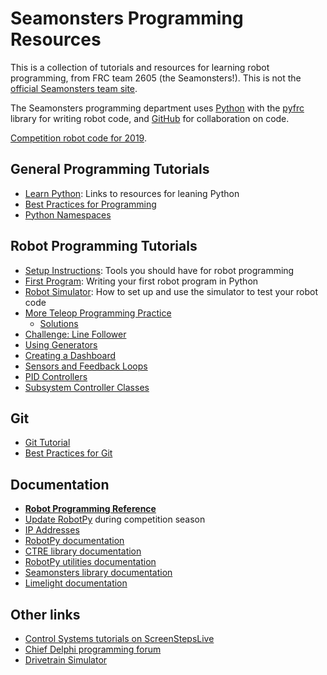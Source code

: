 # Seamonsters Programming Resources

This is a collection of tutorials and resources for learning robot programming, from FRC team 2605 (the Seamonsters!). This is not the [official Seamonsters team site](http://www.seamonsters2605.org/).

The Seamonsters programming department uses [Python](https://www.python.org/) with the [pyfrc](http://pyfrc.readthedocs.io/en/latest/) library for writing robot code, and [GitHub](https://github.com/Seamonsters-2605) for collaboration on code.

[Competition robot code for 2019](https://github.com/seamonsters-2605/CompetitionBot2019).

## General Programming Tutorials

- [Learn Python](docs/learn-python): Links to resources for leaning Python
- [Best Practices for Programming](docs/programming-best-practices)
- [Python Namespaces](https://bytebaker.com/2008/07/30/python-namespaces/)

## Robot Programming Tutorials

- [Setup Instructions](docs/setup): Tools you should have for robot programming
- [First Program](docs/first-program): Writing your first robot program in Python
- [Robot Simulator](docs/robot-sim): How to set up and use the simulator to test your robot code
- [More Teleop Programming Practice](docs/more-teleop)
    - [Solutions](docs/more-teleop/solutions)
- [Challenge: Line Follower](docs/obstacle-course)
- [Using Generators](docs/generators)
- [Creating a Dashboard](docs/dashboard)
- [Sensors and Feedback Loops](docs/sensors)
- [PID Controllers](docs/pid-controllers)
- [Subsystem Controller Classes](docs/subsystems)

## Git

- [Git Tutorial](docs/git)
- [Best Practices for Git](docs/git-best-practices)

## Documentation

- **[Robot Programming Reference](docs/reference)**
- [Update RobotPy](docs/update-robotpy) during competition season
- [IP Addresses](docs/ip-addresses)
- [RobotPy documentation](http://robotpy.readthedocs.io/en/latest/)
- [CTRE library documentation](https://robotpy.readthedocs.io/projects/ctre/en/latest/api.html)
- [RobotPy utilities documentation](http://robotpy-wpilib-utilities.readthedocs.io/en/latest/)
- [Seamonsters library documentation](https://seamonsters-2605.github.io/SeamonstersTemplate/seamonsters/docs/_build/html/index.html)
- [Limelight documentation](http://docs.limelightvision.io/en/latest/)

## Other links

- [Control Systems tutorials on ScreenStepsLive](https://wpilib.screenstepslive.com/s/4485/m/13503#)
- [Chief Delphi programming forum](https://www.chiefdelphi.com/forums/forumdisplay.php?f=51)
- [Drivetrain Simulator](sketches/mecanum)
